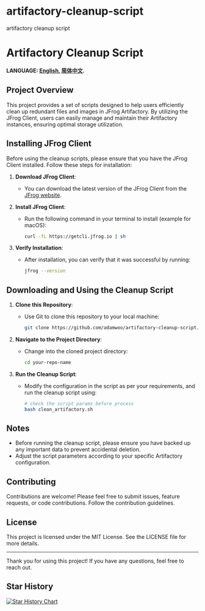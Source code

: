 # artifactory-cleanup-script
artifactory cleanup script 

# Artifactory Cleanup Script

**LANGUAGE: [English](README.md), [简体中文](README_zh.md).**

## Project Overview

This project provides a set of scripts designed to help users efficiently clean up redundant files and images in JFrog Artifactory. By utilizing the JFrog Client, users can easily manage and maintain their Artifactory instances, ensuring optimal storage utilization.

## Installing JFrog Client

Before using the cleanup scripts, please ensure that you have the JFrog Client installed. Follow these steps for installation:

1. **Download JFrog Client**:
   - You can download the latest version of the JFrog Client from the [JFrog website](https://jfrog.com/getcli/).

2. **Install JFrog Client**:
   - Run the following command in your terminal to install (example for macOS):
     ```bash
     curl -fL https://getcli.jfrog.io | sh
     ```

3. **Verify Installation**:
   - After installation, you can verify that it was successful by running:
     ```bash
     jfrog --version
     ```

## Downloading and Using the Cleanup Script

1. **Clone this Repository**:
   - Use Git to clone this repository to your local machine:
     ```bash
     git clone https://github.com/adamwoo/artifactory-cleanup-script.git
     ```

2. **Navigate to the Project Directory**:
   - Change into the cloned project directory:
     ```bash
     cd your-repo-name
     ```

3. **Run the Cleanup Script**:
   - Modify the configuration in the script as per your requirements, and run the cleanup script using:
     ```bash
     # check the script params before process
     bash clean_artifactory.sh
     ```

## Notes

- Before running the cleanup script, please ensure you have backed up any important data to prevent accidental deletion.
- Adjust the script parameters according to your specific Artifactory configuration.

## Contributing

Contributions are welcome! Please feel free to submit issues, feature requests, or code contributions. Follow the contribution guidelines.

## License

This project is licensed under the MIT License. See the LICENSE file for more details.

---

Thank you for using this project! If you have any questions, feel free to reach out.

## Star History

[![Star History Chart](https://api.star-history.com/svg?repos=adamwoo/artifactory-cleanup-script&type=Date)](https://www.star-history.com/#adamwoo/artifactory-cleanup-script&Date)

